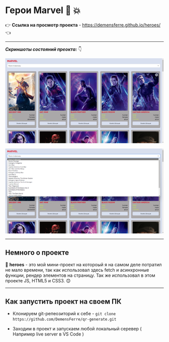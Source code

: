 # Герои Marvel :star2: :collision:

:point_right: **Ссылка на просмотр проекта** - https://demensferre.github.io/heroes/ :point_left:

---

**_Скриншоты состояний преокта:_** :point_down:

![](./docs/01.jpg)

![](./docs/02.png)

---

## Немного о проекте

:muscle: **heroes** - это мой мини-проект на котороый я на самом деле потратил не мало времени, так как использовал здесь fetch и асинхронные функции, рендер элементов на страницу. Так же использовал в этом проекте JS, HTML5 и CSS3. :blush:

---

## Как запустить проект на своем ПК

- Клонируем git-репеозиторий к себе - `git clone https://github.com/DemensFerre/qr-generate.git`

- Заходим в проект и запускаем любой локальный серевер ( Например live server в VS Code )
